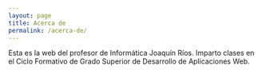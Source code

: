 ```yaml
---
layout: page
title: Acerca de
permalink: /acerca-de/
---
```


Esta es la web del profesor de Informática Joaquín Ríos.
Imparto clases en el Ciclo Formativo de Grado Superior de Desarrollo de Aplicaciones Web.

